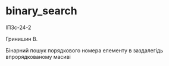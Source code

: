 # binary_search
ІПЗс-24-2

Гринишин В. 

Бінарний пошук порядкового номера елементу в заздалегідь впрорядкованому масиві
